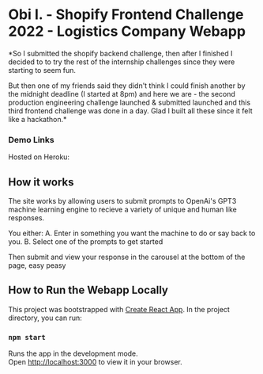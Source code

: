 # Obi I. - Shopify Frontend Challenge 2022 - Logistics Company Webapp

*So I submitted the shopify backend challenge, then after I finished I decided to to try the rest of the internship challenges since they were starting to seem fun.

But then one of my friends said they didn't think I could finish another by the midnight deadline (I started at 8pm) and here we are - the second production engineering challenge launched & submitted launched and this third frontend challenge was done in a day. Glad I built all these since it felt like a hackathon.*

### Demo Links

Hosted on Heroku: 

## How it works

The site works by allowing users to submit prompts to OpenAi's GPT3 machine learning engine to recieve a variety of unique and human like responses.

You either:
A. Enter in something you want the machine to do or say back to you.
B. Select one of the prompts to get started

Then submit and view your response in the carousel at the bottom of the page, easy peasy


## How to Run the Webapp Locally

This project was bootstrapped with [Create React App](https://github.com/facebook/create-react-app).
In the project directory, you can run:

### `npm start`

Runs the app in the development mode.\
Open [http://localhost:3000](http://localhost:3000) to view it in your browser.